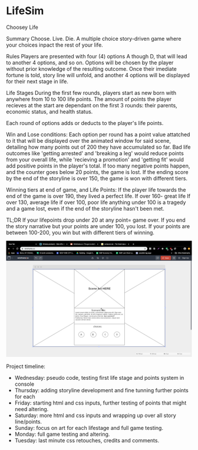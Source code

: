 # LifeSim
Choosey Life

Summary
Choose. Live. Die.
A multiple choice story-driven game where your choices inpact the rest of your life.

Rules
Players are presented with four (4) options A though D, that will lead to another 4 options, and so on.
Options will be chosen by the player without prior knowledge of the resulting outcome.
Once their imediate fortune is told, story line will unfold, and another 4 options will be displayed for their next stage in life.

Life Stages
During the first few rounds, players start as new born with anywhere from 10 to 100 life points. The amount of points the player recieves at the start are dependant on the first 3 rounds: their parents, economic status, and health status.

Each round of options adds or deducts to the player's life points.

Win and Lose conditions:
Each option per round has a point value attatched to it that will be displayed over the animated window for said scene, detailing how many points out of 200 they have accumulated so far.
Bad life outcomes like 'getting arrested' and 'breaking a leg' would reduce points from your overall life, while 'recieving a promotion' and 'getting fit' would add positive points in the player's total. 
If too many negative points happen, and the counter goes below 20 points, the game is lost.
If the ending score by the end of the storyline is over 150, the game is won with different tiers.

Winning tiers at end of game, and Life Points:
If the player life towards the end of the game is over 190, they lived a perfect life.
If over 160- great life
If over 130, average life
if over 100, poor life
anything under 100 is a tragedy and a game lost, even if the end of the storyline hasn't been met.

TL;DR
If your lifepoints drop under 20 at any point= game over.
If you end the story narrative but your points are under 100, you lost.
If your points are between 100-200, you win but with different tiers of winning.

![alt text](https://github.com/essiekins/LifeSim/blob/master/assets/wireframe_draft_1.png "Logo Title Text 1")

Project timeline:
- Wednesday: pseudo code, testing first life stage and points system in console
- Thursday: adding storyline development and fine tunning further points for each
- Friday: starting html and css inputs, further testing of points that might need altering.
- Saturday: more html and css inputs and wrapping up over all story line/points.
- Sunday: focus on art for each lifestage and full game testing.
- Monday: full game testing and altering.
- Tuesday: last minute css retouches, credits and comments. 